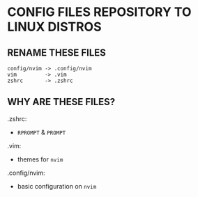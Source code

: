 # CONFIG FILES REPOSITORY TO LINUX DISTROS

## RENAME THESE FILES

```
config/nvim -> .config/nvim
vim         -> .vim
zshrc       -> .zshrc
```

## WHY ARE THESE FILES?
.zshrc:
  - `RPROMPT` & `PROMPT`

.vim:
  - themes for `nvim`

.config/nvim:
  - basic configuration on `nvim`

